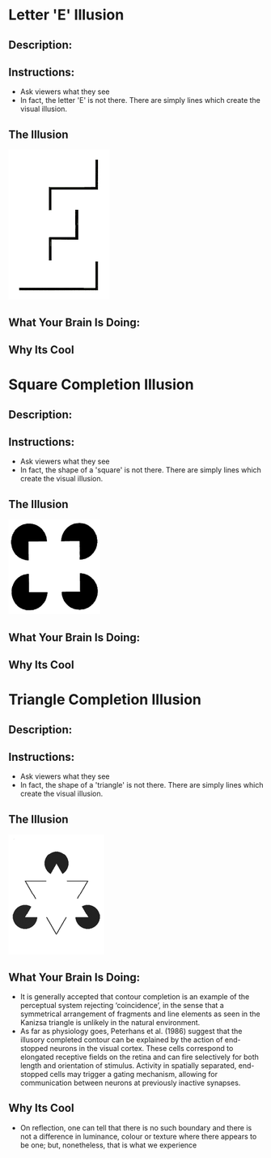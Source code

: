 # Letter 'E' Illusion
## Description:

## Instructions: 

* Ask viewers what they see 
* In fact, the letter 'E' is not there. There are simply lines which create the visual illusion. 



## The Illusion

![alt text](LetterE.gif "Letter 'E'")



## What Your Brain Is Doing: 

## Why Its Cool




# Square Completion Illusion
## Description:

## Instructions: 

* Ask viewers what they see 
* In fact, the shape of a 'square' is not there. There are simply lines which create the visual illusion. 


## The Illusion

![alt text](SquareCompletion.gif "'Square'")



## What Your Brain Is Doing: 

## Why Its Cool



# Triangle Completion Illusion
## Description:

## Instructions: 

* Ask viewers what they see 
* In fact, the shape of a 'triangle' is not there. There are simply lines which create the visual illusion. 





## The Illusion

![alt text](TriangleCompletion.gif "'Triangle'")




## What Your Brain Is Doing: 

* It is generally accepted that contour completion is an example of the perceptual system rejecting ‘coincidence’, in the sense that a symmetrical arrangement of fragments and line elements as seen in the Kanizsa triangle is unlikely in the natural environment. 
* As far as physiology goes, Peterhans et al. (1986) suggest that the illusory completed contour can be explained by the action of end-stopped neurons in the visual cortex. These cells correspond to elongated receptive fields on the retina and can fire selectively for both length and orientation of stimulus. Activity in spatially separated, end-stopped cells may trigger a gating mechanism, allowing for communication between neurons at previously inactive synapses.

## Why Its Cool

* On reflection, one can tell that there is no such boundary and there is not a difference in luminance, colour or texture where there appears to be one; but, nonetheless, that is what we experience


